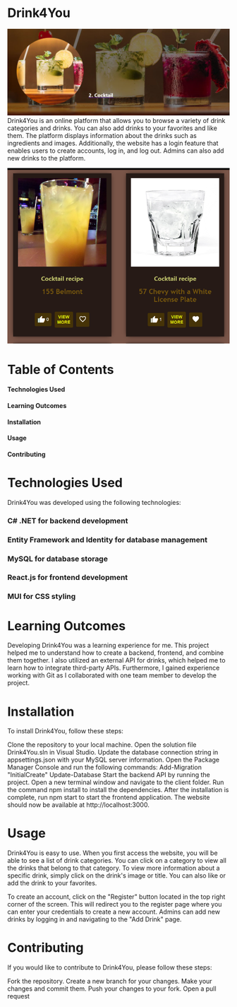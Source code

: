 # Drink4You
![CategotyExample](https://github.com/Mishanschi/Drink4You/blob/misha/Screenshot_1.png)
Drink4You is an online platform that allows you to browse a variety of drink categories and drinks. You can also add drinks to your favorites and like them. The platform displays information about the drinks such as ingredients and images. Additionally, the website has a login feature that enables users to create accounts, log in, and log out. Admins can also add new drinks to the platform.

 <img src=https://github.com/Mishanschi/Drink4You/blob/misha/Screenshot_2.png class="img-class">



# Table of Contents
#### Technologies Used
#### Learning Outcomes
#### Installation
#### Usage
#### Contributing

# Technologies Used
Drink4You was developed using the following technologies:

### C# .NET for backend development
### Entity Framework and Identity for database management
### MySQL for database storage
### React.js for frontend development
### MUI for CSS styling
# Learning Outcomes
Developing Drink4You was a learning experience for me. This project helped me to understand how to create a backend, frontend, and combine them together. I also utilized an external API for drinks, which helped me to learn how to integrate third-party APIs. Furthermore, I gained experience working with Git as I collaborated with one team member to develop the project.

# Installation
To install Drink4You, follow these steps:

Clone the repository to your local machine.
Open the solution file Drink4You.sln in Visual Studio.
Update the database connection string in appsettings.json with your MySQL server information.
Open the Package Manager Console and run the following commands:
Add-Migration "InitialCreate"
Update-Database
Start the backend API by running the project.
Open a new terminal window and navigate to the client folder.
Run the command npm install to install the dependencies.
After the installation is complete, run npm start to start the frontend application.
The website should now be available at http://localhost:3000.
# Usage
Drink4You is easy to use. When you first access the website, you will be able to see a list of drink categories. You can click on a category to view all the drinks that belong to that category. To view more information about a specific drink, simply click on the drink's image or title. You can also like or add the drink to your favorites.

To create an account, click on the "Register" button located in the top right corner of the screen. This will redirect you to the register page where you can enter your credentials to create a new account. Admins can add new drinks by logging in and navigating to the "Add Drink" page.

# Contributing
If you would like to contribute to Drink4You, please follow these steps:

Fork the repository.
Create a new branch for your changes.
Make your changes and commit them.
Push your changes to your fork.
Open a pull request



